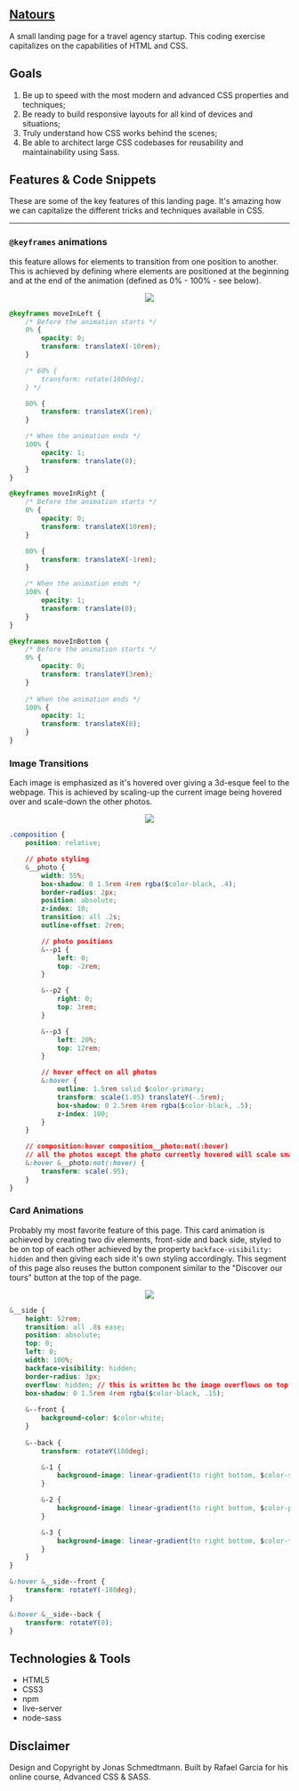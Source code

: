 ## [Natours](https://rafgarciaa.github.io/Natours/)
A small landing page for a travel agency startup. This coding exercise capitalizes on the capabilities of HTML and CSS.

## Goals
1) Be up to speed with the most modern and advanced CSS properties and techniques;
2) Be ready to build responsive layouts for all kind of devices and situations;
3) Truly understand how CSS works behind the scenes;
4) Be able to architect large CSS codebases for reusability and maintainability using Sass.

## Features & Code Snippets
These are some of the key features of this landing page. It's amazing how we can capitalize the different tricks and techniques available in CSS.

---

### ```@keyframes``` animations
this feature allows for elements to transition from one position to another. This is achieved by defining where elements are positioned at the beginning and at the end of the animation (defined as 0% - 100%  - see below).


<p align="center">
    <img src="https://thumbs.gfycat.com/ElatedYawningDrongo-small.gif">
</p>

```css
@keyframes moveInLeft {
    /* Before the animation starts */
    0% {
        opacity: 0;
        transform: translateX(-10rem);
    }

    /* 60% {
        transform: rotate(180deg);
    } */

    80% {
        transform: translateX(1rem);
    }

    /* When the animation ends */
    100% {
        opacity: 1;
        transform: translate(0);
    }
}

@keyframes moveInRight {
    /* Before the animation starts */
    0% {
        opacity: 0;
        transform: translateX(10rem);
    }

    80% {
        transform: translateX(-1rem);
    }

    /* When the animation ends */
    100% {
        opacity: 1;
        transform: translate(0);
    }
}

@keyframes moveInBottom {
    /* Before the animation starts */
    0% {
        opacity: 0;
        transform: translateY(3rem);
    }
    
    /* When the animation ends */
    100% {
        opacity: 1;
        transform: translateX(0);
    }
}
```

### Image Transitions
Each image is emphasized as it's hovered over giving a 3d-esque feel to the webpage. This is achieved by scaling-up the current image being hovered over and scale-down the other photos.

<p align="center">
    <img src="https://thumbs.gfycat.com/SoulfulAdvancedAtlasmoth-small.gif">
</p>

```css
.composition {
    position: relative;

    // photo styling
    &__photo {
        width: 55%;
        box-shadow: 0 1.5rem 4rem rgba($color-black, .4);
        border-radius: 2px;
        position: absolute;
        z-index: 10;
        transition: all .2s;
        outline-offset: 2rem;

        // photo positions
        &--p1 {
            left: 0;
            top: -2rem;
        }

        &--p2 {
            right: 0;
            top: 3rem;
        }

        &--p3 {
            left: 20%;
            top: 12rem;
        }

        // hover effect on all photos
        &:hover {
            outline: 1.5rem solid $color-primary;
            transform: scale(1.05) translateY(-.5rem);
            box-shadow: 0 2.5rem 4rem rgba($color-black, .5);
            z-index: 100;
        }
    }

    // composition:hover composition__photo:not(:hover)
    // all the photos except the photo currently hovered will scale smaller
    &:hover &__photo:not(:hover) {
        transform: scale(.95);
    }
}
```

### Card Animations
Probably my most favorite feature of this page. This card animation is achieved by creating two div elements, front-side and back side, styled to be on top of each other achieved by the property ```backface-visibility: hidden``` and then giving each side it's own styling accordingly. This segment of this page also reuses the button component similar to the "Discover our tours" button at the top of the page.

<p align="center">
    <img src="https://thumbs.gfycat.com/TemptingPeskyLadybird-small.gif">
</p>

```css
&__side {
    height: 52rem;
    transition: all .8s ease;
    position: absolute;
    top: 0;
    left: 0;
    width: 100%;
    backface-visibility: hidden;
    border-radius: 3px;
    overflow: hidden; // this is written bc the image overflows on top of the parent element which is the card (therefore remove the border radius)
    box-shadow: 0 1.5rem 4rem rgba($color-black, .15);
    
    &--front {
        background-color: $color-white;
    }
    
    &--back {
        transform: rotateY(180deg);

        &-1 {
            background-image: linear-gradient(to right bottom, $color-secondary-light, $color-secondary-dark);
        }

        &-2 {
            background-image: linear-gradient(to right bottom, $color-primary-light, $color-primary-dark);
        }

        &-3 {
            background-image: linear-gradient(to right bottom, $color-tertiary-light, $color-tertiary-dark);
        }
    }
}

&:hover &__side--front {
    transform: rotateY(-180deg);
}

&:hover &__side--back {
    transform: rotateY(0);
}
```

## Technologies & Tools
+ HTML5
+ CSS3
+ npm
+ live-server
+ node-sass

## Disclaimer

Design and Copyright by Jonas Schmedtmann.
Built by Rafael Garcia for his online course, Advanced CSS & SASS.
